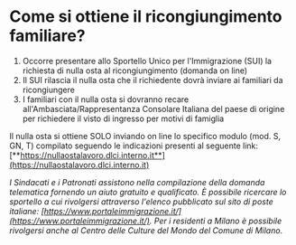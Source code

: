 # Come si ottiene il ricongiungimento familiare?

1. Occorre presentare allo Sportello Unico per l'Immigrazione (SUI) la richiesta di nulla osta al ricongiungimento (domanda on line)
2. Il SUI rilascia il nulla osta che il richiedente dovrà inviare ai familiari da ricongiungere
3. I familiari con il nulla osta si dovranno recare
all'Ambasciata/Rappresentanza Consolare Italiana del paese di origine per richiedere il visto di
ingresso per motivi di famiglia 

Il nulla osta si ottiene SOLO inviando
on line lo specifico modulo (mod. S, GN, T) compilato seguendo le
indicazioni presenti al seguente link: [**https://nullaostalavoro.dlci.interno.it**](https://nullaostalavoro.dlci.interno.it)

*I Sindacati e i Patronati assistono nella compilazione della domanda
telematica fornendo un aiuto gratuito e qualificato. È possibile
ricercare lo sportello a cui rivolgersi attraverso l'elenco pubblicato sul sito di poste italiane: [https://www.portaleimmigrazione.it/](https://www.portaleimmigrazione.it/). Per i
residenti a Milano è possibile rivolgersi anche al Centro delle Culture del Mondo del Comune di Milano.*
